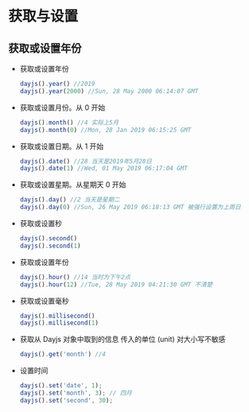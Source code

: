 # 获取与设置

## 获取或设置年份

  - 获取或设置年份

    ```js
    dayjs().year() //2019
    dayjs().year(2000) //Sun, 28 May 2000 06:14:07 GMT
    ```


  - 获取或设置月份。从 0 开始

    ```js
    dayjs().month() //4 实际上5月
    dayjs().month(0) //Mon, 28 Jan 2019 06:15:25 GMT
    ```


  - 获取或设置日期。从 1 开始

    ```js
    dayjs().date() //28 当天是2019年5月28日
    dayjs().date(1) //Wed, 01 May 2019 06:17:04 GMT
    ```

  - 获取或设置星期。从星期天 0 开始

    ```js
    dayjs().day() //2 当天是星期二
    dayjs().day(0) //Sun, 26 May 2019 06:18:13 GMT 被强行设置为上周日
    ```

  - 获取或设置秒

    ```js
    dayjs().second()
    dayjs().second(1)
    ```

  - 获取或设置年份

    ```js
    dayjs().hour() //14 当时为下午2点
    dayjs().hour(12) //Tue, 28 May 2019 04:21:30 GMT 不清楚
    ```

  - 获取或设置毫秒

    ```js
    dayjs().millisecond()
    dayjs().millisecond(1)
    ```


  - 获取从 Dayjs 对象中取到的信息 传入的单位 (unit) 对大小写不敏感

    ```js
    dayjs().get('month') //4
    ```

  - 设置时间

    ```js
    dayjs().set('date', 1);
    dayjs().set('month', 3); // 四月
    dayjs().set('second', 30);
    ```
